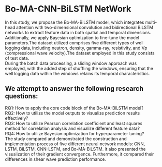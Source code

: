 # Bo-MA-CNN-BiLSTM NetWork
In this study, we propose the Bo-MA-BiLSTM model, which integrates multi-head attention with two-dimensional convolution and bidirectional BiLSTM networks to extract feature data in both spatial and temporal dimensions. Additionally, we apply Bayesian optimization to fine-tune the model parameters.The dataset utilized comprises five different types of well logging data, including neutron, density, gamma-ray, resistivity, and Vp (compressional wave velocity).The dataset employed in this study consists of test data.  
During the batch data processing, a sliding window approach was employed, with the added step of shuffling the windows, ensuring that the well logging data within the windows retains its temporal characteristics.
## We attempt to answer the following research questions:
 RQ1: How to apply the core code block of the Bo-MA-BiLSTM model?  
 RQ2: How to utilize the model outputs to visualize prediction results effectively?  
 RQ3: How to utilize Pearson correlation coefficient and least squares method for correlation analysis and visualize different feature data?  
 RQ4: How to utilize Bayesian optimization for hyperparameter tuning?  
The study compared and demonstrated the construction and implementation process of five different neural network models: CNN, LSTM, BiLSTM, CNN-LSTM, and Bo-MA-BiLSTM. It also presented the visualization of their gradient convergence. Furthermore, it compared their differences in shear wave prediction performance.
